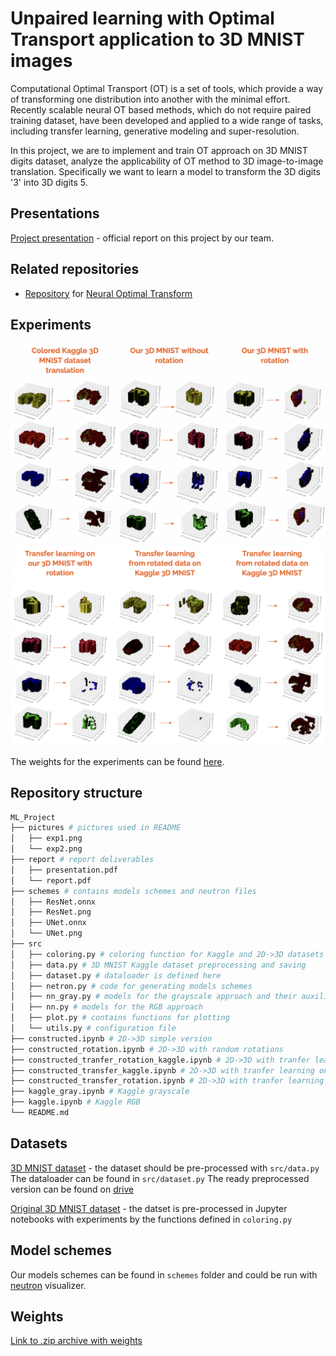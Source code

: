 # Unpaired learning with Optimal Transport application to 3D MNIST images

Computational Optimal Transport (OT) is a set of tools, which provide a way of transforming one distribution into another with the minimal effort. Recently scalable neural OT based methods, which do not require paired training dataset, have been developed and applied to a wide range of tasks, including transfer learning, generative modeling and super-resolution.

In this project, we are to implement and train OT approach on 3D MNIST digits dataset, analyze the applicability of OT method to 3D image-to-image translation. Specifically we want to learn a model to transform the 3D digits '3' into 3D digits 5. 

## Presentations
[Project presentation](https://docs.google.com/presentation/d/1ZLkj0lOnnuIK8hhtjRvBW0QwaCBpR4zyPwx0eNloJvc/edit#slide=id.gcb9a0b074_1_0) - official report on this project by our team.

## Related repositories
 - [Repository](https://github.com/iamalexkorotin/NeuralOptimalTransport) for [Neural Optimal Transform](https://arxiv.org/abs/2201.12220)

## Experiments
![Experiment sheet 1](pictures/exp1.png)
![Experiment sheet 2](pictures/exp2.png)

The weights for the experiments can be found [here](https://drive.google.com/file/d/1T71Xsl1nLQZbWQLrlUjMOFfRYPN1McSF/view?usp=share_link).


## Repository structure
``` bash
ML_Project
├── pictures # pictures used in README
│   ├── exp1.png
│   └── exp2.png
├── report # report deliverables
│   ├── presentation.pdf
│   └── report.pdf
├── schemes # contains models schemes and neutron files
│   ├── ResNet.onnx 
│   ├── ResNet.png
│   ├── UNet.onnx
│   └── UNet.png
├── src
│   ├── coloring.py # coloring function for Kaggle and 2D->3D datasets
│   ├── data.py # 3D MNIST Kaggle dataset preprocessing and saving
│   ├── dataset.py # dataloader is defined here
│   ├── netron.py # code for generating models schemes
│   ├── nn_gray.py # models for the grayscale approach and their auxiliary functions
│   ├── nn.py # models for the RGB approach
│   ├── plot.py # contains functions for plotting
│   └── utils.py # configuration file 
├── constructed.ipynb # 2D->3D simple version
├── constructed_rotation.ipynb # 2D->3D with random rotations
├── constructed_tranfer_rotation_kaggle.ipynb # 2D->3D with tranfer learning on 2D->3D with rotations and  on Kaggle dataset
├── constructed_transfer_kaggle.ipynb # 2D->3D with tranfer learning on Kaggle dataset
├── constructed_transfer_rotation.ipynb # 2D->3D with tranfer learning on 2D->3D with rotations
├── kaggle_gray.ipynb # Kaggle grayscale
├── kaggle.ipynb # Kaggle RGB
└── README.md
```

## Datasets

[3D MNIST dataset](https://www.kaggle.com/datasets/daavoo/3d-mnist) - the dataset should be pre-processed with ```src/data.py```
The dataloader can be found in ```src/dataset.py```
The ready preprocessed version can be found on [drive](https://drive.google.com/drive/folders/1UrOVYA_QvLX67v-yiNYKrBqDIcrAl-ec?usp=share_link)

[Original 3D MNIST dataset](http://yann.lecun.com/exdb/mnist/) - the datset is pre-processed in Jupyter notebooks with experiments by the functions defined in ```coloring.py```

## Model schemes
Our models schemes can be found in ```schemes``` folder and could be run with [neutron](https://github.com/lutzroeder/netron) visualizer. 



## Weights

[Link to .zip archive with weights](https://drive.google.com/file/d/1T71Xsl1nLQZbWQLrlUjMOFfRYPN1McSF/view?usp=share_link)




